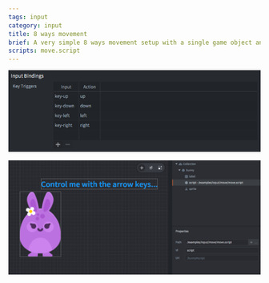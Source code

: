 ```yaml
---
tags: input
category: input
title: 8 ways movement
brief: A very simple 8 ways movement setup with a single game object and a script that listens to input and updates the game object position accordingly.
scripts: move.script
---
```


![input bindings](input_bindings.png)

![move](move.png)

